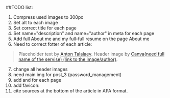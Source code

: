 
##TODO list:
1. Compress used images to 300px 
2. Set alt to each image 
3. Set correct title for each page 
4. Set name="description" and name="author" in meta for each page
5. Add full About me and my full-full resume on the page About me
6. Need to correct fotter of each article:
><p>Placeholder text by
>    <a href="#">Anton Talalaev</a>. Header image by
>    <a href="#">Canva(need full name of the servise) (link to the image/author)</a>.
></p>
7. change all header images
8. need main img for post_3 (password_management)
9. add <meta name="description" content=""> and <meta name="author" content=""> for each page
10. add favicon:     <!-- <link rel="shortcut icon" href="favicon.png"> -->
11. cite sources at the bottom of the article in APA format.
